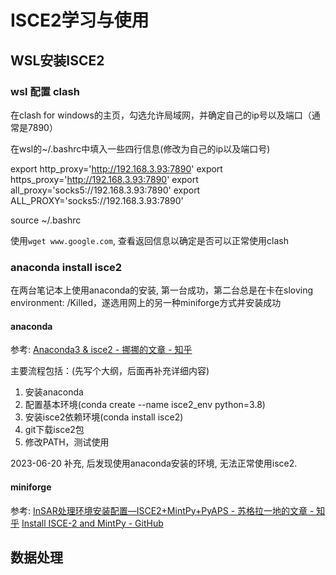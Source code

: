 # ISCE2学习与使用

## WSL安装ISCE2

### wsl 配置 clash

在clash for windows的主页，勾选允许局域网，并确定自己的ip号以及端口（通常是7890）

在wsl的~/.bashrc中填入一些四行信息(修改为自己的ip以及端口号)

export http_proxy='http://192.168.3.93:7890'
export https_proxy='http://192.168.3.93:7890'
export all_proxy='socks5://192.168.3.93:7890'
export ALL_PROXY='socks5://192.168.3.93:7890'

source ~/.bashrc

使用`wget www.google.com`, 查看返回信息以确定是否可以正常使用clash

### anaconda install isce2

在两台笔记本上使用anaconda的安装, 第一台成功，第二台总是在卡在sloving environment: /Killed，遂选用网上的另一种miniforge方式并安装成功

#### anaconda

参考: [Anaconda3 & isce2 - 挪挪的文章 - 知乎](https://zhuanlan.zhihu.com/p/269183148)

主要流程包括：(先写个大纲，后面再补充详细内容)

1. 安装anaconda
2. 配置基本环境(conda create --name isce2_env python=3.8)
3. 安装isce2依赖环境(conda install isce2)
4. git下载isce2包
5. 修改PATH，测试使用

2023-06-20 补充, 后发现使用anaconda安装的环境, 无法正常使用isce2.

#### miniforge

参考:
[InSAR处理环境安装配置—ISCE2+MintPy+PyAPS - 苏格拉一地的文章 - 知乎](https://zhuanlan.zhihu.com/p/497840105)
[Install ISCE-2 and MintPy - GitHub](https://github.com/yunjunz/conda_envs)

## 数据处理
